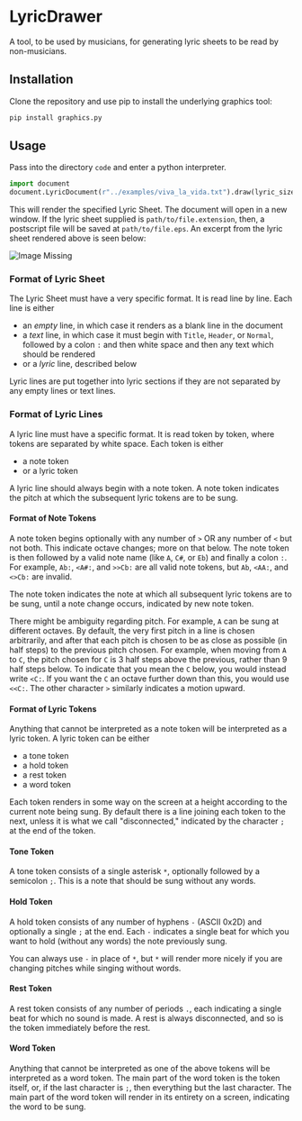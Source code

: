 # LyricDrawer
A tool, to be used by musicians, for generating lyric sheets to be read by non-musicians.

## Installation 
Clone the repository and use pip to install the underlying graphics tool:

```bash
pip install graphics.py
```

## Usage

Pass into the directory	`code` and enter a python interpreter.
```python
import document
document.LyricDocument(r"../examples/viva_la_vida.txt").draw(lyric_size = 11, margin = 3)
```

This will render the specified Lyric Sheet. The document will open in a new window. If the lyric sheet supplied is `path/to/file.extension`, then, a postscript file will be saved at `path/to/file.eps`. An excerpt from the lyric sheet rendered above is seen below: 

![Image Missing](viva_la_vida.png "Viva La Vida")

### Format of Lyric Sheet
The Lyric Sheet must have a very specific format. It is read line by line. Each
line is either
- an *empty* line, in which case it renders as a blank line in the document
- a *text* line, in which case it must begin with `Title`, `Header`, or `Normal`, followed by a colon `:` and then white space and then any text which should be rendered
- or a *lyric* line, described below

Lyric lines are put together into lyric sections if they are not separated by any empty lines or text lines.

### Format of Lyric Lines
A lyric line must have a specific format. It is read token by token, where tokens are separated by white space. Each token is either
- a note token
- or a lyric token

A lyric line should always begin with a note token. A note token indicates the pitch at which the subsequent lyric tokens are to be sung.

#### Format of Note Tokens

A note token begins optionally with any number of `>` OR any number of `<`
but not both. This indicate octave changes; more on that below. The note token is then followed by a valid note name (like `A`, `C#`, or `Eb`) and finally a colon `:`. For example, `Ab:`, `<A#:`, and `>>Cb:` are all valid note tokens, but `Ab`, `<AA:`, and `<>Cb:` are invalid.

The note token indicates the note at which all subsequent lyric tokens are to be sung, until a note change occurs, indicated by new note token. 

There might be ambiguity regarding pitch. For example, `A` can be sung at different octaves. By default, the very first pitch in a line is chosen arbitrarily, and after that each pitch is chosen to be as close as possible (in half steps) to the previous pitch chosen. For example, when moving from `A` to `C`, the pitch chosen for `C` is 3 half steps above the previous, rather than 9 half steps below. To indicate that you mean the `C` below, you would instead write `<C:`. If you want the `C` an octave further down than this, you would use `<<C:`. The other character `>` similarly indicates a motion upward.

#### Format of Lyric Tokens
Anything that cannot be interpreted as a note token will be interpreted as a lyric token.
A lyric token can be either
- a tone token
- a hold token
- a rest token
- a word token

Each token renders in some way on the screen at a height according to the current note being sung. By default there is a line joining each token to the next, unless it is what we call "disconnected," indicated by the character `;` at the end of the token.

#### Tone Token
A tone token consists of a single asterisk `*`, optionally followed by a semicolon `;`. This is a note that should be sung without any words.

#### Hold Token
A hold token consists of any number of hyphens `-` (ASCII 0x2D) and optionally a single `;` at the end. Each `-` indicates a single beat for which you want to hold (without any words) the note previously sung. 

You can always use `-` in place of `*`, but `*` will render more nicely if you are changing pitches while singing without words.

#### Rest Token
A rest token consists of any number of periods `.`, each indicating a single beat for which no sound is made. A rest is always disconnected, and so is the token immediately before the rest.

#### Word Token
Anything that cannot be interpreted as one of the above tokens will be interpreted as a word token. The main part of the word token is the token itself, or, if the last character is `;`, then everything but the last character. The main part of the word token will render in its entirety on a screen, indicating the word to be sung.
